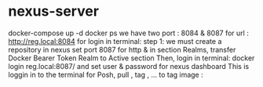 # nexus-server
docker-compose up -d
docker ps
we have two port : 8084 & 8087
for url : http://reg.local:8084
for login in terminal: 
step 1: we must create a repository in nexus 
set port 8087 for http & in section Realms, transfer Docker Bearer Token Realm to Active section
Then, login in terminal: docker login reg.local:8087/ and set user & password for nexus dashboard
This is loggin in to the terminal for Posh, pull , tag , ...
to tag image : 
